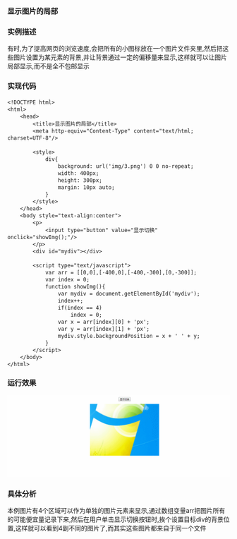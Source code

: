 ### 显示图片的局部
### 实例描述
有时,为了提高网页的浏览速度,会把所有的小图标放在一个图片文件夹里,然后把这些图片设置为某元素的背景,并让背景通过一定的偏移量来显示,这样就可以让图片局部显示,而不是全不包邮显示
### 实现代码
```
<!DOCTYPE html>
<html>
    <head>
        <title>显示图片的局部</title>
        <meta http-equiv="Content-Type" content="text/html; charset=UTF-8"/>
        
        <style>
            div{
                background: url('img/3.png') 0 0 no-repeat;
                width: 400px;
                height: 300px;
                margin: 10px auto;
            }
        </style>
    </head>
    <body style="text-align:center">
        <p>
            <input type="button" value="显示切换" onclick="showImg();"/>
        </p>
        <div id="mydiv"></div>

        <script type="text/javascript">     
            var arr = [[0,0],[-400,0],[-400,-300],[0,-300]];
            var index = 0;
            function showImg(){ 
                var mydiv = document.getElementById('mydiv');
                index++;
                if(index == 4)
                    index = 0; 
                var x = arr[index][0] + 'px';
                var y = arr[index][1] + 'px';
                mydiv.style.backgroundPosition = x + ' ' + y;
            }
        </script>
    </body>
</html>
```
### 运行效果
![显示图片的局部](img/显示图片的局部.gif)
### 具体分析
本例图片有4个区域可以作为单独的图片元素来显示,通过数组变量arr把图片所有的可能便宜量记录下来,然后在用户单击显示切换按钮时,挨个设置目标div的背景位置,这样就可以看到4副不同的图片了,而其实这些图片都来自于同一个文件
